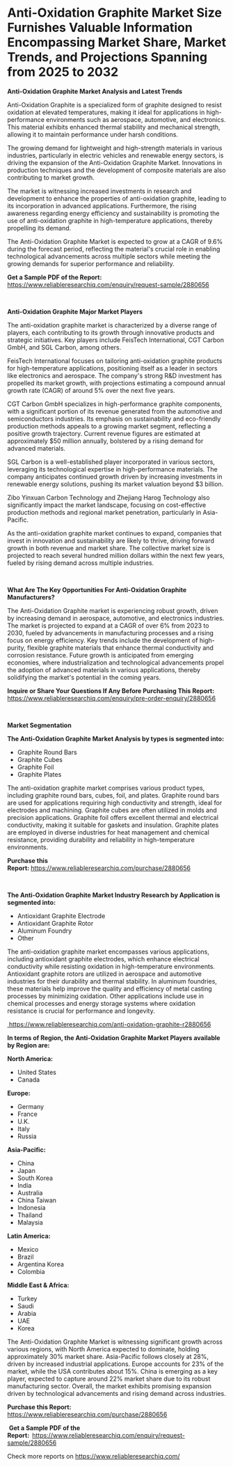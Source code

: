 <p><h1>Anti-Oxidation Graphite Market Size Furnishes Valuable Information Encompassing Market Share, Market Trends, and Projections Spanning from 2025 to 2032</h1></p><p><strong>Anti-Oxidation Graphite Market Analysis and Latest Trends</strong></p>
<p><p>Anti-Oxidation Graphite is a specialized form of graphite designed to resist oxidation at elevated temperatures, making it ideal for applications in high-performance environments such as aerospace, automotive, and electronics. This material exhibits enhanced thermal stability and mechanical strength, allowing it to maintain performance under harsh conditions. </p><p>The growing demand for lightweight and high-strength materials in various industries, particularly in electric vehicles and renewable energy sectors, is driving the expansion of the Anti-Oxidation Graphite Market. Innovations in production techniques and the development of composite materials are also contributing to market growth. </p><p>The market is witnessing increased investments in research and development to enhance the properties of anti-oxidation graphite, leading to its incorporation in advanced applications. Furthermore, the rising awareness regarding energy efficiency and sustainability is promoting the use of anti-oxidation graphite in high-temperature applications, thereby propelling its demand.</p><p>The Anti-Oxidation Graphite Market is expected to grow at a CAGR of 9.6% during the forecast period, reflecting the material's crucial role in enabling technological advancements across multiple sectors while meeting the growing demands for superior performance and reliability.</p></p>
<p><strong>Get a Sample PDF of the Report:&nbsp;</strong> <a href="https://www.reliableresearchiq.com/enquiry/request-sample/2880656?utm_campaign=3030&utm_medium=2&utm_source=Github&utm_content=ia&utm_term=12032025&utm_id=anti-oxidation-graphite">https://www.reliableresearchiq.com/enquiry/request-sample/2880656</a></p>
<p>&nbsp;</p>
<p><strong>Anti-Oxidation Graphite Major Market Players</strong></p>
<p><p>The anti-oxidation graphite market is characterized by a diverse range of players, each contributing to its growth through innovative products and strategic initiatives. Key players include FeisTech International, CGT Carbon GmbH, and SGL Carbon, among others.</p><p>FeisTech International focuses on tailoring anti-oxidation graphite products for high-temperature applications, positioning itself as a leader in sectors like electronics and aerospace. The company's strong R&D investment has propelled its market growth, with projections estimating a compound annual growth rate (CAGR) of around 5% over the next five years.</p><p>CGT Carbon GmbH specializes in high-performance graphite components, with a significant portion of its revenue generated from the automotive and semiconductors industries. Its emphasis on sustainability and eco-friendly production methods appeals to a growing market segment, reflecting a positive growth trajectory. Current revenue figures are estimated at approximately $50 million annually, bolstered by a rising demand for advanced materials.</p><p>SGL Carbon is a well-established player incorporated in various sectors, leveraging its technological expertise in high-performance materials. The company anticipates continued growth driven by increasing investments in renewable energy solutions, pushing its market valuation beyond $3 billion. </p><p>Zibo Yinxuan Carbon Technology and Zhejiang Harog Technology also significantly impact the market landscape, focusing on cost-effective production methods and regional market penetration, particularly in Asia-Pacific.</p><p>As the anti-oxidation graphite market continues to expand, companies that invest in innovation and sustainability are likely to thrive, driving forward growth in both revenue and market share. The collective market size is projected to reach several hundred million dollars within the next few years, fueled by rising demand across multiple industries.</p></p>
<p>&nbsp;</p>
<p><strong>What Are The Key Opportunities For Anti-Oxidation Graphite Manufacturers?</strong></p>
<p><p>The Anti-Oxidation Graphite market is experiencing robust growth, driven by increasing demand in aerospace, automotive, and electronics industries. The market is projected to expand at a CAGR of over 6% from 2023 to 2030, fueled by advancements in manufacturing processes and a rising focus on energy efficiency. Key trends include the development of high-purity, flexible graphite materials that enhance thermal conductivity and corrosion resistance. Future growth is anticipated from emerging economies, where industrialization and technological advancements propel the adoption of advanced materials in various applications, thereby solidifying the market's potential in the coming years.</p></p>
<p><strong>Inquire or Share Your Questions If Any Before Purchasing This Report:</strong> <a href="https://www.reliableresearchiq.com/enquiry/pre-order-enquiry/2880656?utm_campaign=3030&utm_medium=2&utm_source=Github&utm_content=ia&utm_term=12032025&utm_id=anti-oxidation-graphite">https://www.reliableresearchiq.com/enquiry/pre-order-enquiry/2880656</a></p>
<p>&nbsp;</p>
<p><strong>Market Segmentation</strong></p>
<p><strong>The Anti-Oxidation Graphite Market Analysis by types is segmented into:</strong></p>
<p><ul><li>Graphite Round Bars</li><li>Graphite Cubes</li><li>Graphite Foil</li><li>Graphite Plates</li></ul></p>
<p><p>The anti-oxidation graphite market comprises various product types, including graphite round bars, cubes, foil, and plates. Graphite round bars are used for applications requiring high conductivity and strength, ideal for electrodes and machining. Graphite cubes are often utilized in molds and precision applications. Graphite foil offers excellent thermal and electrical conductivity, making it suitable for gaskets and insulation. Graphite plates are employed in diverse industries for heat management and chemical resistance, providing durability and reliability in high-temperature environments.</p></p>
<p><strong>Purchase this Report:&nbsp;</strong><a href="https://www.reliableresearchiq.com/purchase/2880656?utm_campaign=3030&utm_medium=2&utm_source=Github&utm_content=ia&utm_term=12032025&utm_id=anti-oxidation-graphite">https://www.reliableresearchiq.com/purchase/2880656</a></p>
<p>&nbsp;</p>
<p><strong>The Anti-Oxidation Graphite Market Industry Research by Application is segmented into:</strong></p>
<p><ul><li>Antioxidant Graphite Electrode</li><li>Antioxidant Graphite Rotor</li><li>Aluminum Foundry</li><li>Other</li></ul></p>
<p><p>The anti-oxidation graphite market encompasses various applications, including antioxidant graphite electrodes, which enhance electrical conductivity while resisting oxidation in high-temperature environments. Antioxidant graphite rotors are utilized in aerospace and automotive industries for their durability and thermal stability. In aluminum foundries, these materials help improve the quality and efficiency of metal casting processes by minimizing oxidation. Other applications include use in chemical processes and energy storage systems where oxidation resistance is crucial for performance and longevity.</p></p>
<p><a href="https://www.reliableresearchiq.com/anti-oxidation-graphite-r2880656?utm_campaign=3030&utm_medium=2&utm_source=Github&utm_content=ia&utm_term=12032025&utm_id=anti-oxidation-graphite">&nbsp;https://www.reliableresearchiq.com/anti-oxidation-graphite-r2880656</a></p>
<p><strong>In terms of Region, the Anti-Oxidation Graphite Market Players available by Region are:</strong></p>
<p>
    <p> <strong> North America: </strong>
        <ul>
            <li>United States</li>
            <li>Canada</li>
        </ul>
        </p> 
    <p> <strong> Europe: </strong>
        <ul>
            <li>Germany</li>
            <li>France</li>
            <li>U.K.</li>
            <li>Italy</li>
            <li>Russia</li>
        </ul>
        </p> 
    <p> <strong> Asia-Pacific: </strong>
        <ul>
            <li>China</li>
            <li>Japan</li>
            <li>South Korea</li>
            <li>India</li>
            <li>Australia</li>
            <li>China Taiwan</li>
            <li>Indonesia</li>
            <li>Thailand</li>
            <li>Malaysia</li>
        </ul>
        </p> 
    <p> <strong> Latin America: </strong>
        <ul>
            <li>Mexico</li>
            <li>Brazil</li>
            <li>Argentina Korea</li>
            <li>Colombia</li>
        </ul>
        </p> 
    <p> <strong> Middle East & Africa: </strong>
        <ul>
            <li>Turkey</li>
            <li>Saudi</li>
            <li>Arabia</li>
            <li>UAE</li>
            <li>Korea</li>
        </ul>
    </p>
    </p>
<p><p>The Anti-Oxidation Graphite Market is witnessing significant growth across various regions, with North America expected to dominate, holding approximately 30% market share. Asia-Pacific follows closely at 28%, driven by increased industrial applications. Europe accounts for 23% of the market, while the USA contributes about 15%. China is emerging as a key player, expected to capture around 22% market share due to its robust manufacturing sector. Overall, the market exhibits promising expansion driven by technological advancements and rising demand across industries.</p></p>
<p><strong>Purchase this Report: </strong><a href="https://www.reliableresearchiq.com/purchase/2880656?utm_campaign=3030&utm_medium=2&utm_source=Github&utm_content=ia&utm_term=12032025&utm_id=anti-oxidation-graphite">https://www.reliableresearchiq.com/purchase/2880656</a></p>
<p>&nbsp;<strong>Get a Sample PDF of the Report:&nbsp;&nbsp;</strong><a href="https://www.reliableresearchiq.com/enquiry/request-sample/2880656?utm_campaign=3030&utm_medium=2&utm_source=Github&utm_content=ia&utm_term=12032025&utm_id=anti-oxidation-graphite">https://www.reliableresearchiq.com/enquiry/request-sample/2880656</a></p>
<p><strong></strong></p>
<p>Check more reports on <a href="https://www.reliableresearchiq.com/?utm_campaign=3030&utm_medium=2&utm_source=Github&utm_content=ia&utm_term=12032025&utm_id=anti-oxidation-graphite">https://www.reliableresearchiq.com/</a></p>